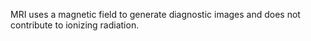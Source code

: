 MRI uses a magnetic field to generate diagnostic images and does not contribute to ionizing radiation.